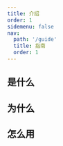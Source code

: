 ```yaml
---
title: 介绍
order: 1
sidemenu: false
nav:
  path: '/guide'
  title: 指南
  order: 1
---
```


## 是什么

## 为什么

## 怎么用